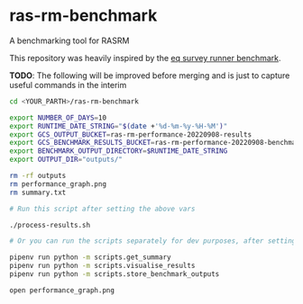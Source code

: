 # ras-rm-benchmark
A benchmarking tool for RASRM

This repository was heavily inspired by the [eq survey runner benchmark](https://github.com/ONSdigital/eq-survey-runner-benchmark).

**TODO**: The following will be improved before merging and is just to capture useful commands in the interim

```bash
cd <YOUR_PARTH>/ras-rm-benchmark

export NUMBER_OF_DAYS=10
export RUNTIME_DATE_STRING="$(date +'%d-%m-%y-%H-%M')"
export GCS_OUTPUT_BUCKET=ras-rm-performance-20220908-results
export GCS_BENCHMARK_RESULTS_BUCKET=ras-rm-performance-20220908-benchmark
export BENCHMARK_OUTPUT_DIRECTORY=$RUNTIME_DATE_STRING
export OUTPUT_DIR="outputs/"

rm -rf outputs
rm performance_graph.png
rm summary.txt

# Run this script after setting the above vars

./process-results.sh

# Or you can run the scripts separately for dev purposes, after setting the above vars

pipenv run python -m scripts.get_summary
pipenv run python -m scripts.visualise_results
pipenv run python -m scripts.store_benchmark_outputs

open performance_graph.png
```
